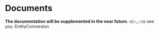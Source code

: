 ﻿# Documents

**The documentation will be supplemented in the near future.** o(∩_∩)o see you. 
EntityConversion 

